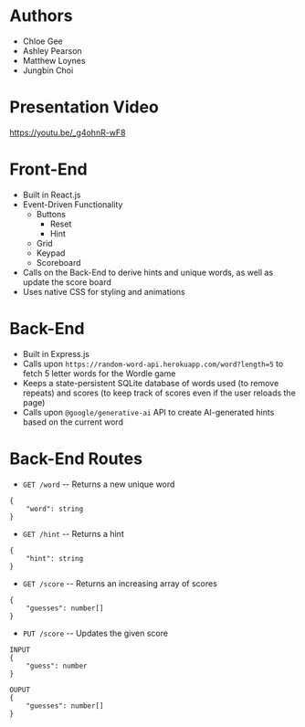 # Authors

- Chloe Gee
- Ashley Pearson
- Matthew Loynes
- Jungbin Choi

# Presentation Video

https://youtu.be/_g4ohnR-wF8

# Front-End

- Built in React.js
- Event-Driven Functionality
  - Buttons
    - Reset
    - Hint
  - Grid
  - Keypad
  - Scoreboard
- Calls on the Back-End to derive hints and unique words, as well as update the score board
- Uses native CSS for styling and animations

# Back-End

- Built in Express.js
- Calls upon `https://random-word-api.herokuapp.com/word?length=5` to fetch 5 letter words for the Wordle game
- Keeps a state-persistent SQLite database of words used (to remove repeats) and scores (to keep track of scores even if the user reloads the page)
- Calls upon `@google/generative-ai` API to create AI-generated hints based on the current word

# Back-End Routes

- `GET /word` -- Returns a new unique word

```
{
	"word": string
}
```

- `GET /hint` -- Returns a hint

```
{
	"hint": string
}
```

- `GET /score` -- Returns an increasing array of scores

```
{
	"guesses": number[]
}
```

- `PUT /score` -- Updates the given score

```
INPUT
{
	"guess": number
}

OUPUT
{
	"guesses": number[]
}
```
